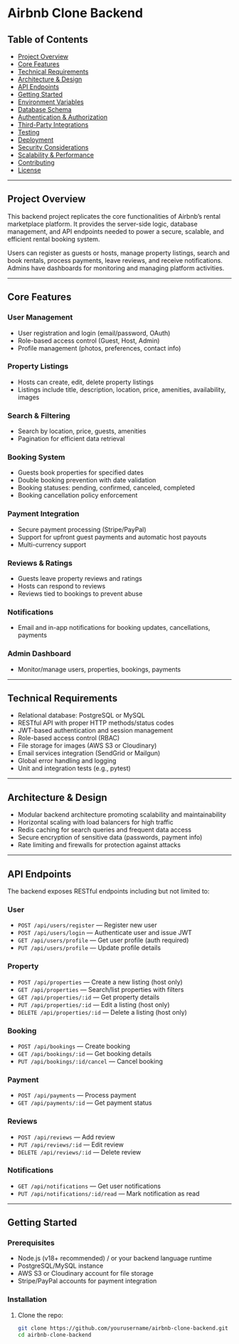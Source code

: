 # Airbnb Clone Backend

## Table of Contents
- [Project Overview](#project-overview)
- [Core Features](#core-features)
- [Technical Requirements](#technical-requirements)
- [Architecture & Design](#architecture--design)
- [API Endpoints](#api-endpoints)
- [Getting Started](#getting-started)
- [Environment Variables](#environment-variables)
- [Database Schema](#database-schema)
- [Authentication & Authorization](#authentication--authorization)
- [Third-Party Integrations](#third-party-integrations)
- [Testing](#testing)
- [Deployment](#deployment)
- [Security Considerations](#security-considerations)
- [Scalability & Performance](#scalability--performance)
- [Contributing](#contributing)
- [License](#license)

---

## Project Overview

This backend project replicates the core functionalities of Airbnb’s rental marketplace platform. It provides the server-side logic, database management, and API endpoints needed to power a secure, scalable, and efficient rental booking system.

Users can register as guests or hosts, manage property listings, search and book rentals, process payments, leave reviews, and receive notifications. Admins have dashboards for monitoring and managing platform activities.

---

## Core Features

### User Management
- User registration and login (email/password, OAuth)
- Role-based access control (Guest, Host, Admin)
- Profile management (photos, preferences, contact info)

### Property Listings
- Hosts can create, edit, delete property listings
- Listings include title, description, location, price, amenities, availability, images

### Search & Filtering
- Search by location, price, guests, amenities
- Pagination for efficient data retrieval

### Booking System
- Guests book properties for specified dates
- Double booking prevention with date validation
- Booking statuses: pending, confirmed, canceled, completed
- Booking cancellation policy enforcement

### Payment Integration
- Secure payment processing (Stripe/PayPal)
- Support for upfront guest payments and automatic host payouts
- Multi-currency support

### Reviews & Ratings
- Guests leave property reviews and ratings
- Hosts can respond to reviews
- Reviews tied to bookings to prevent abuse

### Notifications
- Email and in-app notifications for booking updates, cancellations, payments

### Admin Dashboard
- Monitor/manage users, properties, bookings, payments

---

## Technical Requirements

- Relational database: PostgreSQL or MySQL
- RESTful API with proper HTTP methods/status codes
- JWT-based authentication and session management
- Role-based access control (RBAC)
- File storage for images (AWS S3 or Cloudinary)
- Email services integration (SendGrid or Mailgun)
- Global error handling and logging
- Unit and integration tests (e.g., pytest)

---

## Architecture & Design

- Modular backend architecture promoting scalability and maintainability
- Horizontal scaling with load balancers for high traffic
- Redis caching for search queries and frequent data access
- Secure encryption of sensitive data (passwords, payment info)
- Rate limiting and firewalls for protection against attacks

---

## API Endpoints

The backend exposes RESTful endpoints including but not limited to:

### User
- `POST /api/users/register` — Register new user
- `POST /api/users/login` — Authenticate user and issue JWT
- `GET /api/users/profile` — Get user profile (auth required)
- `PUT /api/users/profile` — Update profile details

### Property
- `POST /api/properties` — Create a new listing (host only)
- `GET /api/properties` — Search/list properties with filters
- `GET /api/properties/:id` — Get property details
- `PUT /api/properties/:id` — Edit a listing (host only)
- `DELETE /api/properties/:id` — Delete a listing (host only)

### Booking
- `POST /api/bookings` — Create booking
- `GET /api/bookings/:id` — Get booking details
- `PUT /api/bookings/:id/cancel` — Cancel booking

### Payment
- `POST /api/payments` — Process payment
- `GET /api/payments/:id` — Get payment status

### Reviews
- `POST /api/reviews` — Add review
- `PUT /api/reviews/:id` — Edit review
- `DELETE /api/reviews/:id` — Delete review

### Notifications
- `GET /api/notifications` — Get user notifications
- `PUT /api/notifications/:id/read` — Mark notification as read

---

## Getting Started

### Prerequisites
- Node.js (v18+ recommended) / or your backend language runtime
- PostgreSQL/MySQL instance
- AWS S3 or Cloudinary account for file storage
- Stripe/PayPal accounts for payment integration

### Installation
1. Clone the repo:
   ```bash
   git clone https://github.com/yourusername/airbnb-clone-backend.git
   cd airbnb-clone-backend
